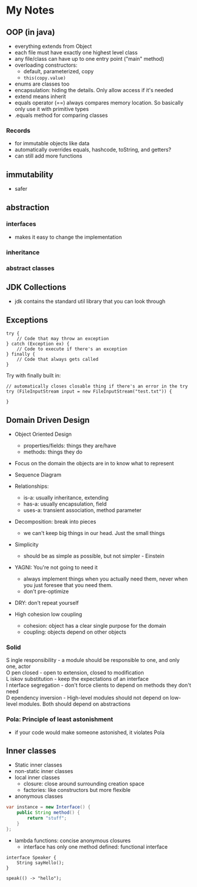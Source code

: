 # My Notes

## OOP (in java)
- everything extends from Object
- each file must have exactly one highest level class
- any file/class can have up to one entry point ("main" method)
- overloading constructors:
  - default, parameterized, copy
  - `this(copy.value)`
- enums are classes too
- encapsulation: hiding the details. Only allow access if it's needed
- extend means inherit
- equals operator (==) always compares memory location. So basically only use it with primitive types
- .equals method for comparing classes

### Records
- for immutable objects like data
- automatically overrides equals, hashcode, toString, and getters?
- can still add more functions

## immutability
- safer

## abstraction

### interfaces
- makes it easy to change the implementation

### inheritance

### abstract classes

## JDK Collections
- jdk contains the standard util library that you can look through

## Exceptions
```
try {
    // Code that may throw an exception
} catch (Exception ex) {
    // Code to execute if there's an exception
} finally {
    // Code that always gets called
}
```
Try with finally built in:
```
// automatically closes closable thing if there's an error in the try
try (FileInputStream input = new FileInputStream("test.txt")) {
    
}
```
## Domain Driven Design
- Object Oriented Design
  - properties/fields: things they are/have
  - methods: things they do

- Focus on the domain the objects are in to know what to represent
- Sequence Diagram

- Relationships:
  - is-a: usually inheritance, extending
  - has-a: usually encapsulation, field
  - uses-a: transient association, method parameter

- Decomposition: break into pieces
  - we can't keep big things in our head. Just the small things

- Simplicity
  - should be as simple as possible, but not simpler - Einstein

- YAGNI: You're not going to need it
  - always implement things when you actually need them, never when you just foresee that you need them.
  - don't pre-optimize

- DRY: don't repeat yourself

- High cohesion low coupling
  - cohesion: object has a clear single purpose for the domain
  - coupling: objects depend on other objects

### Solid

S ingle responsibility - a module should be responsible to one, and only one, actor\
O pen closed - open to extension, closed to modification\
L iskov substitution - keep the expectations of an interface\
I nterface segregation - don't force clients to depend on methods they don't need\
D ependency inversion - High-level modules should not depend on low-level modules. Both should depend on abstractions

### Pola: Principle of least astonishment
- if your code would make someone astonished, it violates Pola

## Inner classes

- Static inner classes
- non-static inner classes
- local inner classes
  - closure: close around surrounding creation space
  - factories: like constructors but more flexible
- anonymous classes
```java
var instance = new Interface() {
    public String method() {
        return "stuff";
    }
};
```
- lambda functions: concise anonymous closures
  - interface has only one method defined: functional interface
```
interface Speaker {
    String sayHello();
}

speak(() -> "hello");
```
